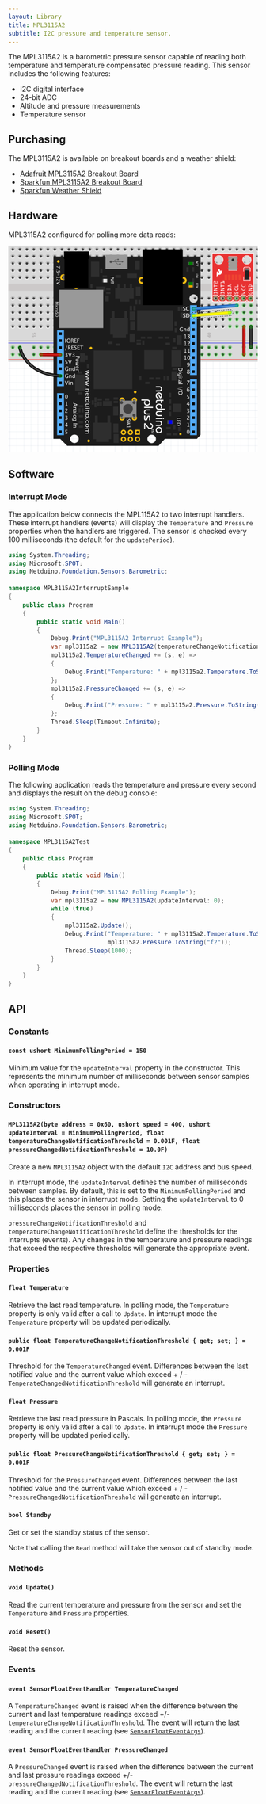 ```yaml
---
layout: Library
title: MPL3115A2
subtitle: I2C pressure and temperature sensor.
---
```


The MPL3115A2 is a barometric pressure sensor capable of reading both temperature and temperature compensated pressure reading.  This sensor includes the following features:

* I2C digital interface
* 24-bit ADC
* Altitude and pressure measurements
* Temperature sensor

## Purchasing

The MPL3115A2 is available on breakout boards and a weather shield:

* [Adafruit MPL3115A2 Breakout Board](https://www.adafruit.com/product/1893)
* [Sparkfun MPL3115A2 Breakout Board](https://www.sparkfun.com/products/11084)
* [Sparkfun Weather Shield](https://www.sparkfun.com/products/13956)

## Hardware

MPL3115A2 configured for polling more data reads:

![MPL3115A2 on Breadboard in Polling Mode](MPL3115A2OnBreadboard.png)

## Software

### Interrupt Mode

The application below connects the MPL115A2 to two interrupt handlers.  These interrupt handlers (events) will display the `Temperature` and `Pressure` properties when the handlers are triggered.  The sensor is checked every 100 milliseconds (the default for the `updatePeriod`).

```csharp
using System.Threading;
using Microsoft.SPOT;
using Netduino.Foundation.Sensors.Barometric;

namespace MPL3115A2InterruptSample
{
    public class Program
    {
        public static void Main()
        {
            Debug.Print("MPL3115A2 Interrupt Example");
            var mpl3115a2 = new MPL3115A2(temperatureChangeNotificationThreshold: 0.1F);
            mpl3115a2.TemperatureChanged += (s, e) =>
            {
                Debug.Print("Temperature: " + mpl3115a2.Temperature.ToString("f2"));
            };
            mpl3115a2.PressureChanged += (s, e) =>
            {
                Debug.Print("Pressure: " + mpl3115a2.Pressure.ToString("f2")); 
            };
            Thread.Sleep(Timeout.Infinite);
        }
    }
}
```

### Polling Mode

The following application reads the temperature and pressure every second and displays the result on the debug console:

```csharp
using System.Threading;
using Microsoft.SPOT;
using Netduino.Foundation.Sensors.Barometric;

namespace MPL3115A2Test
{
    public class Program
    {
        public static void Main()
        {
            Debug.Print("MPL3115A2 Polling Example");
            var mpl3115a2 = new MPL3115A2(updateInterval: 0);
            while (true)
            {
                mpl3115a2.Update();
                Debug.Print("Temperature: " + mpl3115a2.Temperature.ToString("f2") + ", Pressure: " +
                            mpl3115a2.Pressure.ToString("f2"));
                Thread.Sleep(1000);
            }
        }
    }
}
```

## API

### Constants

#### `const ushort MinimumPollingPeriod = 150`

Minimum value for the `updateInterval` property in the constructor.  This represents the minimum number of milliseconds between sensor samples when operating in interrupt mode.

### Constructors

#### `MPL3115A2(byte address = 0x60, ushort speed = 400, ushort updateInterval = MinimumPollingPeriod, float temperatureChangeNotificationThreshold = 0.001F, float pressureChangedNotificationThreshold = 10.0F)`

Create a new `MPL3115A2` object with the default `I2C` address and bus speed.

In interrupt mode, the `updateInterval` defines the number of milliseconds between samples.  By default, this is set to the `MinimumPollingPeriod` and this places the sensor in interrupt mode.  Setting the `updateInterval` to 0 milliseconds places the sensor in polling mode.

`pressureChangeNotificationThreshold` and `temperatureChangeNotificationThreshold` define the thresholds for the interrupts (events).  Any changes in the temperature and pressure readings that exceed the respective thresholds will generate the appropriate event.

### Properties

#### `float Temperature`

Retrieve the last read temperature.  In polling mode, the `Temperature` property is only valid after a call to `Update`.  In interrupt mode the `Temperature` property will be updated periodically.

#### `public float TemperatureChangeNotificationThreshold { get; set; } = 0.001F`

Threshold for the `TemperatureChanged` event.  Differences between the last notified value and the current value which exceed + / - `TemperateChangedNotificationThreshold` will generate an interrupt.

#### `float Pressure`

Retrieve the last read pressure in Pascals.  In polling mode, the `Pressure` property is only valid after a call to `Update`.  In interrupt mode the `Pressure` property will be updated periodically.

#### `public float PressureChangeNotificationThreshold { get; set; } = 0.001F`

Threshold for the `PressureChanged` event.  Differences between the last notified value and the current value which exceed + / - `PressureChangedNotificationThreshold` will generate an interrupt.

#### `bool Standby`

Get or set the standby status of the sensor.

Note that calling the `Read` method will take the sensor out of standby mode.

### Methods

#### `void Update()`

Read the current temperature and pressure from the sensor and set the `Temperature` and `Pressure` properties.

#### `void Reset()`

Reset the sensor.

### Events

#### `event SensorFloatEventHandler TemperatureChanged`

A `TemperatureChanged` event is raised when the difference between the current and last temperature readings exceed +/- `temperatureChangeNotificationThreshold`.  The event will return the last reading and the current reading (see [`SensorFloatEventArgs`](/API/Sensors/SensorFloatEventArgs)).

#### `event SensorFloatEventHandler PressureChanged`

A `PressureChanged` event is raised when the difference between the current and last pressure readings exceed +/- `pressureChangedNotificationThreshold`.  The event will return the last reading and the current reading (see [`SensorFloatEventArgs`](/API/Sensors/SensorFloatEventArgs)).